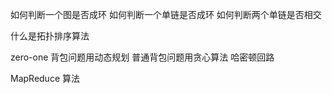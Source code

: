 如何判断一个图是否成环
如何判断一个单链是否成环
如何判断两个单链是否相交

什么是拓扑排序算法


zero-one 背包问题用动态规划
普通背包问题用贪心算法
哈密顿回路

MapReduce 算法